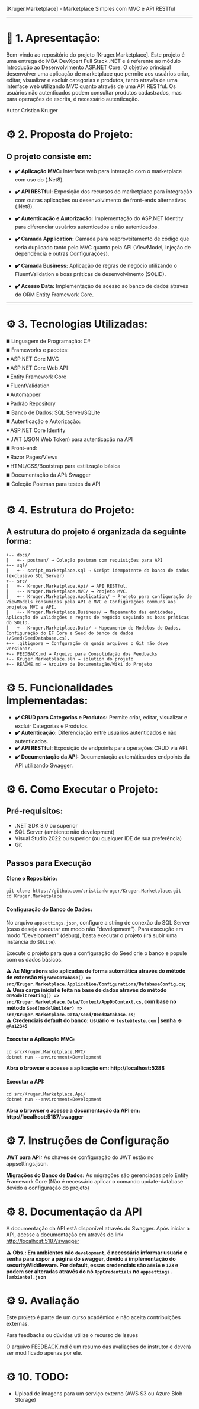 
[Kruger.Marketplace] - Marketplace Simples com MVC e API RESTful

---

# :rocket: 1. Apresentação:

Bem-vindo ao repositório do projeto [Kruger.Marketplace]. Este projeto é uma entrega do MBA DevXpert Full Stack .NET e é referente ao módulo Introdução ao Desenvolvimento ASP.NET Core. O objetivo principal desenvolver uma aplicação de marketplace que permite aos usuários criar, editar, visualizar e excluir categorias e produtos, tanto através de uma interface web utilizando MVC quanto através de uma API RESTful. Os usuários não autenticados podem consultar produtos cadastrados, mas para operações de escrita, é necessário autenticação.

Autor
Cristian Kruger


# :gear: 2. Proposta do Projeto:

## O projeto consiste em:

- **:heavy_check_mark: Aplicação MVC:** Interface web para interação com o marketplace com uso do (.Net8).

- **:heavy_check_mark: API RESTful:** Exposição dos recursos do marketplace para integração com outras aplicações ou desenvolvimento de front-ends alternativos (.Net8).

- **:heavy_check_mark: Autenticação e Autorização:** Implementação do ASP.NET Identity para diferenciar usuários autenticados e não autenticados.

- **:heavy_check_mark: Camada Application:** Camada para reaproveitamento de código que seria duplicado tanto pelo MVC quanto pela API (ViewModel, Injeção de dependência e outras Configurações).

- **:heavy_check_mark: Camada Business:** Aplicação de regras de negócio utilizando o FluentValidation e boas práticas de desenvolvimento (SOLID).

- **:heavy_check_mark: Acesso Data:** Implementação de acesso ao banco de dados através do ORM Entity Framework Core.

---
# :gear: 3. Tecnologias Utilizadas:

:black_medium_square: Linguagem de Programação: C#<br>
:black_medium_square: Frameworks e pacotes:<br>
  :black_medium_small_square: ASP.NET Core MVC<br>
  :black_medium_small_square: ASP.NET Core Web API<br>
  :black_medium_small_square: Entity Framework Core<br>
  :black_medium_small_square: FluentValidation<br>
  :black_medium_small_square: Automapper<br>
  :black_medium_small_square: Padrão Repository<br>
:black_medium_square: Banco de Dados: SQL Server/SQLite<br>
:black_medium_square: Autenticação e Autorização:<br>
  :black_medium_small_square: ASP.NET Core Identity<br>
  :black_medium_small_square: JWT (JSON Web Token) para autenticação na API<br>
:black_medium_square: Front-end:<br>
  :black_medium_small_square: Razor Pages/Views<br>
  :black_medium_small_square: HTML/CSS/Bootstrap para estilização básica<br>
:black_medium_square: Documentação da API: Swagger<br>
:black_medium_square: Coleção Postman para testes da API<br>

# :gear: 4. Estrutura do Projeto:
##  A estrutura do projeto é organizada da seguinte forma:
```
+-- docs/
|   +-- postman/ → Coleção postman com requisições para API
+-- sql/ 
|   +-- script_marketplace.sql → Script idempotente do banco de dados (exclusivo SQL Server)
+-- src/
|   +-- Kruger.Marketplace.Api/ → API RESTful.
|   +-- Kruger.Marketplace.MVC/ → Projeto MVC.
|   +-- Kruger.Marketplace.Application/ → Projeto para configuração de ViewModels consumidas pela API e MVC e Configurações communs aos projetos MVC e API.
|   +-- Kruger.Marketplace.Business/ → Mapeamento das entidades, Aplicação de validações e regras de negócio seguindo as boas práticas do SOLID.
|   +-- Kruger.Marketplace.Data/ → Mapeamento de Modelos de Dados, Configuração do EF Core e Seed do banco de dados (/Seed/SeedDatabase.cs).
+-- .gitignore → Confguração de quais arquivos o Git não deve versionar.
+-- FEEDBACK.md → Arquivo para Consolidação dos Feedbacks
+-- Kruger.Marketplace.sln → solution do projeto
+-- README.md → Arquivo de Documentação/Wiki do Projeto
```

# :gear: 5. Funcionalidades Implementadas:

- **:heavy_check_mark: CRUD para Categorias e Produtos:** Permite criar, editar, visualizar e excluir Categorias e Produtos.
- **:heavy_check_mark: Autenticação:** Diferenciação entre usuários autenticados e não autenticados.
- **:heavy_check_mark: API RESTful:** Exposição de endpoints para operações CRUD via API.
- **:heavy_check_mark: Documentação da API:** Documentação automática dos endpoints da API utilizando Swagger.

# :gear: 6. Como Executar o Projeto:

##  Pré-requisitos:

- .NET SDK 8.0 ou superior
- SQL Server (ambiente não development)
- Visual Studio 2022 ou superior (ou qualquer IDE de sua preferência)
- Git

##  Passos para Execução
#### Clone o Repositório:
```
git clone https://github.com/cristiankruger/Kruger.Marketplace.git
cd Kruger.Marketplace
``` 

####  Configuração do Banco de Dados:
  
No arquivo `appsettings.json`, configure a string de conexão do SQL Server (caso deseje executar em modo não "development"). Para execução em modo "Development" (debug), basta executar o projeto (irá subir uma instancia do `SQLite`).

Execute o projeto para que a configuração do Seed crie o banco e popule com os dados básicos.

**:warning: As Migrations são aplicadas de forma automática através do método de extensão `MigrateDatabase() => src/Kruger.Marketplace.Application/Configurations/DatabaseConfig.cs`;**<br>
**:warning: Uma carga inicial é feita na base de dados através do método `OnModelCreating() => src/Kruger.Marketplace.Data/Context/AppDbContext.cs`, com base no método `Seed(modelBuilder) => src/Kruger.Marketplace.Data/Seed/DeedDatabase.cs`;**<br>
**:warning: Credenciais default do banco: usuário &rarr; `teste@teste.com` | senha &rarr; `@Aa12345`**<br>


####  Executar a Aplicação MVC:

```
cd src/Kruger.Marketplace.MVC/
dotnet run --environment=Development
```
**Abra o browser e acesse a aplicação em: http://localhost:5288**

####  Executar a API:
```
cd src/Kruger.Marketplace.Api/
dotnet run --environment=Development
```
**Abra o browser e acesse a documentação da API em: http://localhost:5187/swagger**
  
# :gear: 7. Instruções de Configuração

**JWT para API:** As chaves de configuração do JWT estão no appsettings.json.

**Migrações do Banco de Dados:** As migrações são gerenciadas pelo Entity Framework Core (Não é necessário aplicar o comando update-database devido a configuração do projeto)

# :gear: 8. Documentação da API

A documentação da API está disponível através do Swagger. Após iniciar a API, acesse a documentação em através do link [http://localhost:5187/swagger](http://localhost:5187/swagger)

**:warning: Obs.: Em ambientes não `development`, é necessário informar usuario e senha para expor a página do swagger, devido à implementação do securityMiddleware. Por default, essas credenciais são `admin` e `123` e podem ser alteradas através do nó `AppCredentials` no `appsettings.[ambiente].json`**

# :gear: 9. Avaliação

Este projeto é parte de um curso acadêmico e não aceita contribuições externas.

Para feedbacks ou dúvidas utilize o recurso de Issues

O arquivo FEEDBACK.md é um resumo das avaliações do instrutor e deverá ser modificado apenas por ele.

# :gear: 10. TODO:

- Upload de imagens para um serviço externo (AWS S3 ou Azure Blob Storage)

